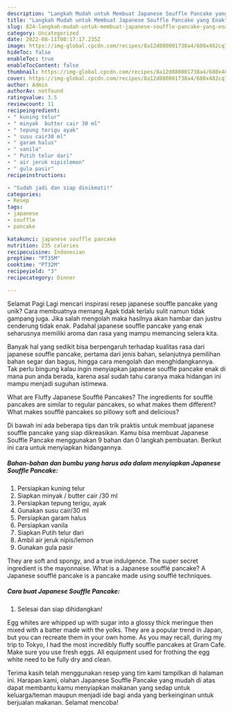 ```yaml
---
description: "Langkah Mudah untuk Membuat Japanese Souffle Pancake yang Enak"
title: "Langkah Mudah untuk Membuat Japanese Souffle Pancake yang Enak"
slug: 824-langkah-mudah-untuk-membuat-japanese-souffle-pancake-yang-enak
category: Uncategorized
date: 2022-08-11T00:17:17.235Z
image: https://img-global.cpcdn.com/recipes/8a12d880001738a4/680x482cq70/japanese-souffle-pancake-foto-resep-utama.jpg
hideToc: false
enableToc: true
enableTocContent: false
thumbnail: https://img-global.cpcdn.com/recipes/8a12d880001738a4/680x482cq70/japanese-souffle-pancake-foto-resep-utama.jpg
cover: https://img-global.cpcdn.com/recipes/8a12d880001738a4/680x482cq70/japanese-souffle-pancake-foto-resep-utama.jpg
author: Admin
authorAv: notfound
ratingvalue: 3.5
reviewcount: 11
recipeingredient:
- " kuning telur"
- " minyak  butter cair 30 ml"
- " tepung terigu ayak"
- " susu cair30 ml"
- " garam halus"
- " vanila"
- " Putih telur dari"
- " air jeruk nipislemon"
- " gula pasir"
recipeinstructions:

- "Sudah jadi dan siap dinikmati!"
categories:
- Resep
tags:
- japanese
- souffle
- pancake

katakunci: japanese souffle pancake 
nutrition: 235 calories
recipecuisine: Indonesian
preptime: "PT35M"
cooktime: "PT32M"
recipeyield: "3"
recipecategory: Dinner

---
```



Selamat Pagi Lagi mencari inspirasi resep japanese souffle pancake yang unik? Cara membuatnya memang Agak tidak terlalu sulit namun tidak gampang juga. Jika salah mengolah maka hasilnya akan hambar dan justru cenderung tidak enak. Padahal japanese souffle pancake yang enak seharusnya memiliki aroma dan rasa yang mampu memancing selera kita.


Banyak hal yang sedikit bisa berpengaruh terhadap kualitas rasa dari japanese souffle pancake, pertama dari jenis bahan, selanjutnya pemilihan bahan segar dan bagus, hingga cara mengolah dan menghidangkannya. Tak perlu bingung kalau ingin menyiapkan japanese souffle pancake enak di mana pun anda berada, karena asal sudah tahu caranya maka hidangan ini mampu menjadi suguhan istimewa.

What are Fluffy Japanese Soufflé Pancakes? The ingredients for soufflé pancakes are similar to regular pancakes, so what makes them different? What makes soufflé pancakes so pillowy soft and delicious?


Di bawah ini ada beberapa tips dan trik praktis untuk membuat japanese souffle pancake yang siap dikreasikan. Kamu bisa membuat Japanese Souffle Pancake menggunakan 9 bahan dan 0 langkah pembuatan. Berikut ini cara untuk menyiapkan hidangannya.

<!--inarticleads1-->

##### Bahan-bahan dan bumbu yang harus ada dalam menyiapkan Japanese Souffle Pancake:

1. Persiapkan  kuning telur
1. Siapkan  minyak / butter cair /30 ml
1. Persiapkan  tepung terigu, ayak
1. Gunakan  susu cair/30 ml
1. Persiapkan  garam halus
1. Persiapkan  vanila
1. Siapkan  Putih telur dari
1. Ambil  air jeruk nipis/lemon
1. Gunakan  gula pasir


They are soft and spongy, and a true indulgence. The super secret ingredient is the mayonnaise. What is a Japanese soufflé pancake? A Japanese soufflé pancake is a pancake made using soufflé techniques. 

<!--inarticleads2-->

##### Cara buat Japanese Souffle Pancake:


1. Selesai dan siap dihidangkan!

Egg whites are whipped up with sugar into a glossy thick meringue then mixed with a batter made with the yolks. They are a popular trend in Japan, but you can recreate them in your own home. As you may recall, during my trip to Tokyo, I had the most incredibly fluffy souffle pancakes at Gram Cafe. Make sure you use fresh eggs. All equipment used for frothing the egg white need to be fully dry and clean. 

Terima kasih telah menggunakan resep yang tim kami tampilkan di halaman ini. Harapan kami, olahan Japanese Souffle Pancake yang mudah di atas dapat membantu kamu menyiapkan makanan yang sedap untuk keluarga/teman maupun menjadi ide bagi anda yang berkeinginan untuk berjualan makanan. Selamat mencoba!

